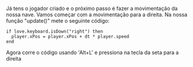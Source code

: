 
Já tens o jogador criado e o próximo passo é fazer a movimentação da nossa nave.
Vamos começar com a movimentação para a direita.
Na nossa função "update()" mete o seguinte código:

    if love.keyboard.isDown("right") then      
      player.xPos = player.xPos + dt * player.speed
    end

Agora corre o código usando 'Alt+L' e pressiona na tecla da seta para a direita

